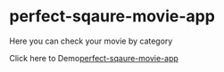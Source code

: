 # perfect-sqaure-movie-app
Here you can check your movie by category

Click here to Demo<a href="https://mrakash33.github.io/perfect-sqaure-movie-app/">perfect-sqaure-movie-app</a>
